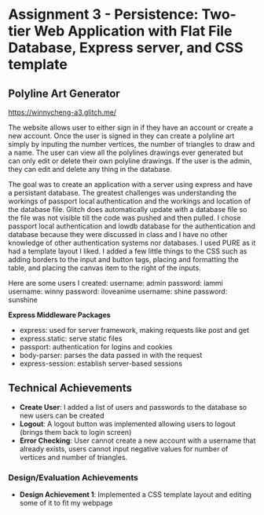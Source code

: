 Assignment 3 - Persistence: Two-tier Web Application with Flat File Database, Express server, and CSS template
===
## Polyline Art Generator
https://winnycheng-a3.glitch.me/

The website allows user to either sign in if they have an account or create a new account. Once the user is signed in they can create a polyline art simply by inputing the number vertices, the number of triangles to draw and a name. The user can view all the polylines drawings ever generated but can only edit or delete their own polyline drawings. If the user is the admin, they can edit and delete any thing in the database.

The goal was to create an application with a server using express and have a persistant database. The greatest challenges was understanding the workings of passport local authentication and the workings and location of the database file. Glitch does automatically update with a database file so the file was not visible till the code was pushed and then pulled. I chose passport local authentication and lowdb database for the authentication and database because they were discussed in class and I have no other knowledge of other authentication systems nor databases. I used PURE as it had a template layout I liked. I added a few little things to the CSS such as adding borders to the input and button tags, placing and formatting the table, and placing the canvas item to the right of the inputs.  

Here are some users I created:
username: admin   password: iammi
username: winny   password: iloveanime
username: shine   password: sunshine

**Express Middleware Packages**
- express: used for server framework, making requests like post and get
- express.static: serve static files
- passport: authentication for logins and cookies
- body-parser: parses the data passed in with the request
- express-session: establish server-based sessions

## Technical Achievements
- **Create User**: I added a list of users and passwords to the database so new users can be created
- **Logout**: A logout button was implemented allowing users to logout (brings them back to login screen)
- **Error Checking**: User cannot create a new account with a username that already exists, users cannot input negative values for number of vertices and number of triangles.

### Design/Evaluation Achievements
- **Design Achievement 1**: Implemented a CSS template layout and editing some of it to fit my webpage
